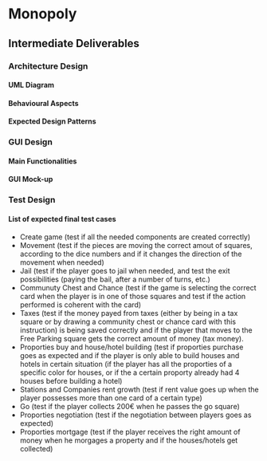 # Monopoly

## Intermediate Deliverables

### Architecture Design

#### UML Diagram

#### Behavioural Aspects

#### Expected Design Patterns

### GUI Design

#### Main Functionalities

#### GUI Mock-up

### Test Design

#### List of expected final test cases

- Create game (test if all the needed components are created correctly)
- Movement (test if the pieces are moving the correct amout of squares, according to the dice numbers and if it changes the direction of the movement when needed)
- Jail (test if the player goes to jail when needed, and test the exit possibilities (paying the bail, after a number of turns, etc.)
- Communuty Chest and Chance (test if the game is selecting the correct card when the player is in one of those squares and test if the action performed is coherent with the card)
- Taxes (test if the money payed from taxes (either by being in a tax square or by drawing a community chest or chance card with this instruction) is being saved correctly and if the player that moves to the Free Parking square gets the correct amount of money (tax money).
- Proporties buy and house/hotel building (test if proporties purchase goes as expected and if the player is only able to build houses and hotels in certain situation (if the player has all the proporties of a specific color for houses, or if the a certain proporty already had 4 houses before building a hotel)
- Stations and Companies rent growth (test if rent value goes up when the player possesses more than one card of a certain type)
- Go (test if the player collects 200€ when he passes the go square)
- Proporties negotiation (test if the negotiation between players goes as expected)
- Proporties mortgage (test if the player receives the right amount of money when he morgages a property and if the houses/hotels get collected)

